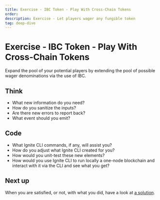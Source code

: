 ```yaml
---
title: Exercise - IBC Token - Play With Cross-Chain Tokens
order:
description: Exercise - Let players wager any fungible token
tag: deep-dive
---
```


# Exercise - IBC Token - Play With Cross-Chain Tokens

Expand the pool of your potential players by extending the pool of possible wager denominations via the use of IBC.

## Think

* What new information do you need?
* How do you sanitize the inputs?
* Are there new errors to report back?
* What event should you emit?

## Code

* What Ignite CLI commands, if any, will assist you?
* How do you adjust what Ignite CLI created for you?
* How would you unit-test these new elements?
* How would you use Ignite CLI to run locally a one-node blockchain and interact with it via the CLI and see what you get?

## Next up

When you are satisfied, or not, with what you did, have a look at [a solution](../4-my-own-chain/wager-denom.md).
